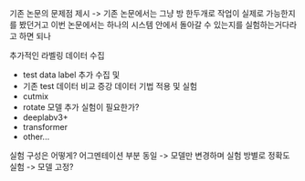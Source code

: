 기존 논문의 문제점 제시 
-> 기존 논문에서는 그냥 방 한두개로 작업이 실제로 가능한지를 봤던거고
이번 논문에서는 하나의 시스템 안에서 돌아갈 수 있는지를 실험하는거다라고 하면 되나

추가적인 라벨링 데이터 수집
- test data label 추가 수집 및
- 기존 test 데이터 비교
증강 데이터 기법 적용 및 실험
- cutmix
- rotate
모델 추가 실험이 필요한가? 
- deeplabv3+
- transformer
- other...

실험 구성은 어떻게?
어그멘테이션 부분 동일 -> 모델만 변경하며 실험
방별로 정확도 실험  ->  모델 고정?
